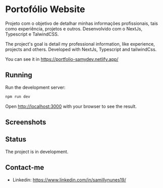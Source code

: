 # Portofólio Website

Projeto com o objetivo de detalhar minhas informações profissionais, tais como experiência, projetos e outros. Desenvolvido com o NextJs, Typescript e TalwindCSS.

The project's goal is detail my professional information, like experience, projects and others. Developed with NextJs, Typescript and tailwindCss.

You can see it in https://portfolio-samydev.netlify.app/

## Running

Run the development server:

```bash
npm run dev
```

Open [http://localhost:3000](http://localhost:3000) with your browser to see the result.

## Screenshots

## Status

The project is in development.

## Contact-me

- Linkedin: https://www.linkedin.com/in/samillynunes19/
